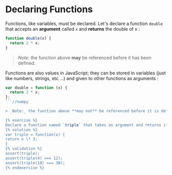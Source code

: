 # Declaring Functions

Functions, like variables, must be declared. Let's declare a function `double` that accepts an **argument** called `x` and **returns** the double of x :

```javascript
function double(x) {
  return 2 * x;
}
```

> _Note:_ the function above **may** be referenced before it has been defined.

Functions are also values in JavaScript; they can be stored in variables (just like numbers, strings, etc ...) and given to other functions as arguments :

```javascript
var double = function (x) {
  return 2 * x;
};
```//numpy 

> _Note:_ the function above **may not** be referenced before it is defined, just like any other variable.

{% exercise %}
Declare a function named `triple` that takes an argument and returns its triple.
{% solution %}
var triple = function(x) {
return x \* 3;
}
{% validation %}
assert(triple);
assert(triple(4) === 12);
assert(triple(10) === 30);
{% endexercise %}
